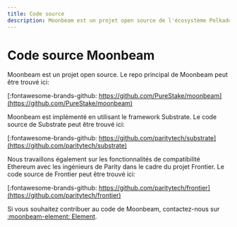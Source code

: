 ```yaml
---
title: Code source
description: Moonbeam est un projet open source de l'écosystème Polkadot, avec un code source accessible au public et vérifiable.
---
```


# Code source Moonbeam

Moonbeam est un projet open source. Le repo principal de Moonbeam peut être trouvé ici:

[:fontawesome-brands-github: https://github.com/PureStake/moonbeam](https://github.com/PureStake/moonbeam)

Moonbeam est implémenté en utilisant le framework Substrate. Le code source de Substrate peut être trouvé ici:

[:fontawesome-brands-github: https://github.com/paritytech/substrate](https://github.com/paritytech/substrate)

Nous travaillons également sur les fonctionnalités de compatibilité Ethereum avec les ingénieurs de Parity dans le cadre du projet Frontier. Le code source de Frontier peut être trouvé ici:

[:fontawesome-brands-github: https://github.com/paritytech/frontier](https://github.com/paritytech/frontier)

Si vous souhaitez contribuer au code de Moonbeam, contactez-nous sur [:moonbeam-element: Element](https://matrix.to/#/!dzULkAiPePEaverEEP:matrix.org?via=matrix.org).
